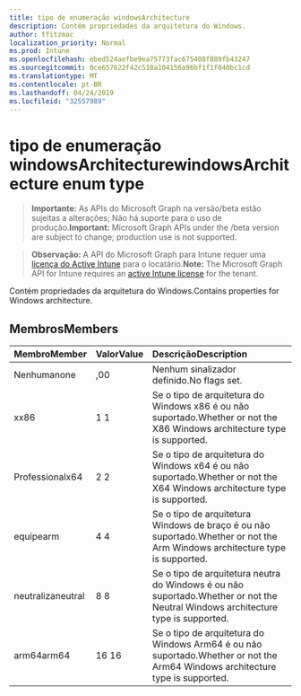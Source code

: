 ```yaml
---
title: tipo de enumeração windowsArchitecture
description: Contém propriedades da arquitetura do Windows.
author: tfitzmac
localization_priority: Normal
ms.prod: Intune
ms.openlocfilehash: ebed524aefbe9ea75773fac675408f889fb43247
ms.sourcegitcommit: 0ce657622f42c510a104156a96bf1f1f040bc1cd
ms.translationtype: MT
ms.contentlocale: pt-BR
ms.lasthandoff: 04/24/2019
ms.locfileid: "32557989"
---
```

# <a name="windowsarchitecture-enum-type"></a><span data-ttu-id="df1f6-103">tipo de enumeração windowsArchitecture</span><span class="sxs-lookup"><span data-stu-id="df1f6-103">windowsArchitecture enum type</span></span>

> <span data-ttu-id="df1f6-104">**Importante:** As APIs do Microsoft Graph na versão/beta estão sujeitas a alterações; Não há suporte para o uso de produção.</span><span class="sxs-lookup"><span data-stu-id="df1f6-104">**Important:** Microsoft Graph APIs under the /beta version are subject to change; production use is not supported.</span></span>

> <span data-ttu-id="df1f6-105">**Observação:** A API do Microsoft Graph para Intune requer uma [licença do Active Intune](https://go.microsoft.com/fwlink/?linkid=839381) para o locatário.</span><span class="sxs-lookup"><span data-stu-id="df1f6-105">**Note:** The Microsoft Graph API for Intune requires an [active Intune license](https://go.microsoft.com/fwlink/?linkid=839381) for the tenant.</span></span>

<span data-ttu-id="df1f6-106">Contém propriedades da arquitetura do Windows.</span><span class="sxs-lookup"><span data-stu-id="df1f6-106">Contains properties for Windows architecture.</span></span>

## <a name="members"></a><span data-ttu-id="df1f6-107">Membros</span><span class="sxs-lookup"><span data-stu-id="df1f6-107">Members</span></span>
|<span data-ttu-id="df1f6-108">Membro</span><span class="sxs-lookup"><span data-stu-id="df1f6-108">Member</span></span>|<span data-ttu-id="df1f6-109">Valor</span><span class="sxs-lookup"><span data-stu-id="df1f6-109">Value</span></span>|<span data-ttu-id="df1f6-110">Descrição</span><span class="sxs-lookup"><span data-stu-id="df1f6-110">Description</span></span>|
|:---|:---|:---|
|<span data-ttu-id="df1f6-111">Nenhuma</span><span class="sxs-lookup"><span data-stu-id="df1f6-111">none</span></span>|<span data-ttu-id="df1f6-112">,0</span><span class="sxs-lookup"><span data-stu-id="df1f6-112">0</span></span>|<span data-ttu-id="df1f6-113">Nenhum sinalizador definido.</span><span class="sxs-lookup"><span data-stu-id="df1f6-113">No flags set.</span></span>|
|<span data-ttu-id="df1f6-114">x</span><span class="sxs-lookup"><span data-stu-id="df1f6-114">x86</span></span>|<span data-ttu-id="df1f6-115">1 </span><span class="sxs-lookup"><span data-stu-id="df1f6-115">1</span></span>|<span data-ttu-id="df1f6-116">Se o tipo de arquitetura do Windows x86 é ou não suportado.</span><span class="sxs-lookup"><span data-stu-id="df1f6-116">Whether or not the X86 Windows architecture type is supported.</span></span>|
|<span data-ttu-id="df1f6-117">Professional</span><span class="sxs-lookup"><span data-stu-id="df1f6-117">x64</span></span>|<span data-ttu-id="df1f6-118">2 </span><span class="sxs-lookup"><span data-stu-id="df1f6-118">2</span></span>|<span data-ttu-id="df1f6-119">Se o tipo de arquitetura do Windows x64 é ou não suportado.</span><span class="sxs-lookup"><span data-stu-id="df1f6-119">Whether or not the X64 Windows architecture type is supported.</span></span>|
|<span data-ttu-id="df1f6-120">equipe</span><span class="sxs-lookup"><span data-stu-id="df1f6-120">arm</span></span>|<span data-ttu-id="df1f6-121">4 </span><span class="sxs-lookup"><span data-stu-id="df1f6-121">4</span></span>|<span data-ttu-id="df1f6-122">Se o tipo de arquitetura Windows de braço é ou não suportado.</span><span class="sxs-lookup"><span data-stu-id="df1f6-122">Whether or not the Arm Windows architecture type is supported.</span></span>|
|<span data-ttu-id="df1f6-123">neutraliza</span><span class="sxs-lookup"><span data-stu-id="df1f6-123">neutral</span></span>|<span data-ttu-id="df1f6-124">8 </span><span class="sxs-lookup"><span data-stu-id="df1f6-124">8</span></span>|<span data-ttu-id="df1f6-125">Se o tipo de arquitetura neutra do Windows é ou não suportado.</span><span class="sxs-lookup"><span data-stu-id="df1f6-125">Whether or not the Neutral Windows architecture type is supported.</span></span>|
|<span data-ttu-id="df1f6-126">arm64</span><span class="sxs-lookup"><span data-stu-id="df1f6-126">arm64</span></span>|<span data-ttu-id="df1f6-127">16 </span><span class="sxs-lookup"><span data-stu-id="df1f6-127">16</span></span>|<span data-ttu-id="df1f6-128">Se o tipo de arquitetura do Windows Arm64 é ou não suportado.</span><span class="sxs-lookup"><span data-stu-id="df1f6-128">Whether or not the Arm64 Windows architecture type is supported.</span></span>|





